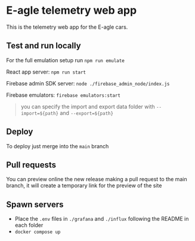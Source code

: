 # E-agle telemetry web app

This is the telemetry web app for the E-agle cars.

## Test and run locally
For the full emulation setup run `npm run emulate`

React app server: `npm run start`

Firebase admin SDK server: `node ./firebase_admin_node/index.js`

Firebase emulators: `firebase emulators:start` 
> you can specify the import and export data folder with `--import=${path}` and `--export=${path}`

## Deploy
To deploy just merge into the `main` branch

## Pull requests
You can preview online the new release making a pull request to the main branch, it will create a temporary link for the preview of the site 

## Spawn servers
- Place the `.env` files in `./grafana` and `./influx` following the README in each folder
- `docker compose up`